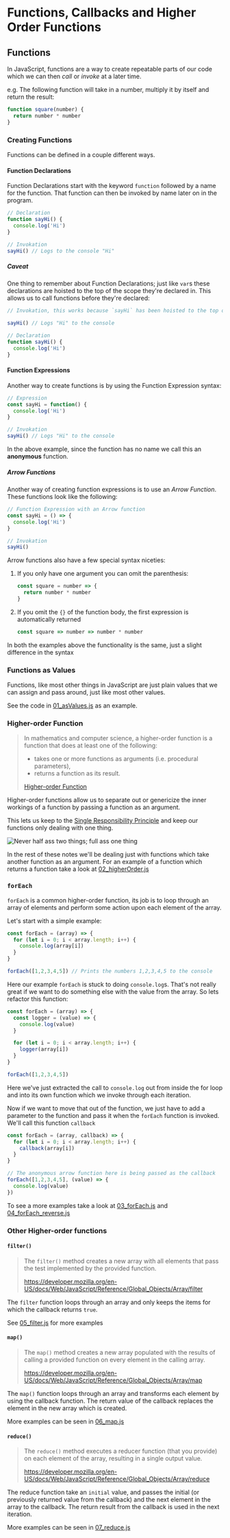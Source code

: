 # Functions, Callbacks and Higher Order Functions

## Functions

In JavaScript, functions are a way to create repeatable parts of our code which we can then _call_ or _invoke_ at a later time.

e.g. The following function will take in a number, multiply it by itself and return the result:

```javascript
function square(number) {
  return number * number
}
```

### Creating Functions

Functions can be defined in a couple different ways.

#### Function Declarations

Function Declarations start with the keyword `function` followed by a name for the function. That function can then be invoked by name later on in the program.

```javascript
// Declaration
function sayHi() {
  console.log('Hi')
}

// Invokation
sayHi() // Logs to the console "Hi"
```

##### Caveat

One thing to remember about Function Declarations; just like `var`s these declarations are hoisted to the top of the scope they're declared in. This allows us to call functions before they're declared:

```javascript
// Invokation, this works because `sayHi` has been hoisted to the top of the scope

sayHi() // Logs "Hi" to the console

// Declaration
function sayHi() {
  console.log('Hi')
}
```

#### Function Expressions

Another way to create functions is by using the Function Expression syntax:

```javascript
// Expression
const sayHi = function() {
  console.log('Hi')
}

// Invokation
sayHi() // Logs "Hi" to the console
```

In the above example, since the function has no name we call this an **anonymous** function.

##### Arrow Functions

Another way of creating function expressions is to use an *Arrow Function*. These functions look like the following:

```javascript
// Function Expression with an Arrow function
const sayHi = () => {
  console.log('Hi')
}

// Invokation
sayHi()
```

Arrow functions also have a few special syntax niceties:

1. If you only have one argument you can omit the parenthesis:
    ```javascript
    const square = number => {
      return number * number
    }
    ```
2. If you omit the `{}` of the function body, the first expression is automatically returned
    ```javascript
    const square => number => number * number
    ```

In both the examples above the functionality is the same, just a slight difference in the syntax

### Functions as Values

Functions, like most other things in JavaScript are just plain values that we can assign and pass around, just like most other values.

See the code in [01_asValues.js](./01_asValues.js) as an example.

### Higher-order Function

> In mathematics and computer science, a higher-order function is a function that does at least one of the following:
>
> - takes one or more functions as arguments (i.e. procedural parameters),
> - returns a function as its result.
> 
> [Higher-order Function](https://en.wikipedia.org/wiki/Higher-order_function)

Higher-order functions allow us to separate out or genericize the inner workings of a function by passing a function as an argument.

This lets us keep to the [Single Responsibility Principle](https://en.wikipedia.org/wiki/Single_responsibility_principle) and keep our functions only dealing with one thing.

![Never half ass two things; full ass one thing](https://media.giphy.com/media/XV5OBcAqkQba8/giphy.gif)

In the rest of these notes we'll be dealing just with functions which take another function as an argument. For an example of a function which returns a function take a look at [02_higherOrder.js](./02_higherOrder.js)

### `forEach`

`forEach` is a common higher-order function, its job is to loop through an array of elements and perform some action upon each element of the array.

Let's start with a simple example:

```javascript
const forEach = (array) => {
  for (let i = 0; i < array.length; i++) {
    console.log(array[i])
  }
}

forEach([1,2,3,4,5]) // Prints the numbers 1,2,3,4,5 to the console
```

Here our example `forEach` is stuck to doing `console.log`s. That's not really great if we want to do something else with the value from the array. So lets refactor this function:

```javascript
const forEach = (array) => {
  const logger = (value) => {
    console.log(value)
  }

  for (let i = 0; i < array.length; i++) {
    logger(array[i])
  }
}

forEach([1,2,3,4,5])
```

Here we've just extracted the call to `console.log` out from inside the for loop and into its own function which we invoke through each iteration.

Now if we want to move that out of the function, we just have to add a parameter to the function and pass it when the `forEach` function is invoked. We'll call this function `callback`

```javascript
const forEach = (array, callback) => {
  for (let i = 0; i < array.length; i++) {
    callback(array[i])
  }
}

// The anonymous arrow function here is being passed as the callback
forEach([1,2,3,4,5], (value) => {
  console.log(value)
})
```

To see a more examples take a look at [03_forEach.js](./03_forEach.js) and [04_forEach_reverse.js](./04_forEach_reverse.js)

### Other Higher-order functions

#### `filter()`

> The `filter()` method creates a new array with all elements that pass the test implemented by the provided function.
> 
> https://developer.mozilla.org/en-US/docs/Web/JavaScript/Reference/Global_Objects/Array/filter

The `filter` function loops through an array and only keeps the items for which the callback returns `true`.

See [05_filter.js](./05_filter.js) for more examples

#### `map()`

> The `map()` method creates a new array populated with the results of calling a provided function on every element in the calling array.
> 
> https://developer.mozilla.org/en-US/docs/Web/JavaScript/Reference/Global_Objects/Array/map

The `map()` function loops through an array and transforms each element by using the callback function. The return value of the callback replaces the element in the new array which is created.

More examples can be seen in [06_map.js](./06_map.js)

#### `reduce()`

> The `reduce()` method executes a reducer function (that you provide) on each element of the array, resulting in a single output value.
>
> https://developer.mozilla.org/en-US/docs/Web/JavaScript/Reference/Global_Objects/Array/reduce

The reduce function take an `initial` value, and passes the initial (or previously returned value from the callback) and the next element in the array to the callback. The return result from the callback is used in the next iteration.

More examples can be seen in [07_reduce.js](./07_reduce.js)
